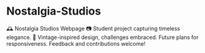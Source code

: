 # Nostalgia-Studios
🕰️ Nostalgia Studios Webpage  📷 Student project capturing timeless elegance. 📸 Vintage-inspired design, challenges embraced. Future plans for responsiveness. Feedback and contributions welcome!
